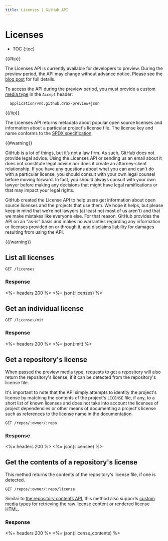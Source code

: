 ```yaml
---
title: Licenses | GitHub API
---
```


# Licenses

* TOC
{:toc}

{{#tip}}

  <a name="preview-period"></a>

  The Licenses API is currently available for developers to preview.
  During the preview period, the API may change without advance notice.
  Please see the [blog post](https://github.com/blog/1964-open-source-license-usage-on-github-com) for full details.

  To access the API during the preview period, you must provide a custom [media type](/v3/media) in the `Accept` header:

      application/vnd.github.drax-preview+json

{{/tip}}

The Licenses API returns metadata about popular open source licenses and information about a particular project's license file. The license key and name conforms to the [SPDX specification](https://spdx.org/).

{{#warning}}

GitHub is a lot of things, but it’s not a law firm. As such, GitHub does not provide legal advice. Using the Licenses API or sending us an email about it does not constitute legal advice nor does it create an attorney-client relationship. If you have any questions about what you can and can't do with a particular license, you should consult with your own legal counsel before moving forward. In fact, you should always consult with your own lawyer before making any decisions that might have legal ramifications or that may impact your legal rights.

GitHub created the License API to help users get information about open source licenses and the projects that use them. We hope it helps, but please keep in mind that we’re not lawyers (at least not most of us aren't) and that we make mistakes like everyone else. For that reason, GitHub provides the API on an “as-is” basis and makes no warranties regarding any information or licenses provided on or through it, and disclaims liability for damages resulting from using the API.

{{/warning}}

## List all licenses

    GET /licenses

### Response

<%= headers 200 %>
<%= json(:licenses)  %>

## Get an individual license

    GET /licenses/mit

### Response

<%= headers 200 %>
<%= json(:mit)  %>

## Get a repository's license

When passed the preview media type, requests to get a repository will also return the repository's license, if it can be detected from the repository's license file.

It's important to note that the API simply attempts to identity the project's license by matching the  contents of the project's `LICENSE` file, if any, to a short list of known licenses and does not take into account the licenses of project dependencies or other means of documenting a project's license such as references to the license name in the documentation.

    GET /repos/:owner/:repo

### Response

<%= headers 200 %>
<%= json(:licensee)  %>

## Get the contents of a repository's license

This method returns the contents of the repository's license file, if one is detected.

    GET /repos/:owner/:repo/license

Similar to [the repository contents API](/v3/repos/contents/#get-contents), this method also supports [custom media types](/v3/repos/contents/#custom-media-types) for retrieving the raw license content or rendered license HTML.

### Response

<%= headers 200 %>
<%= json(:license_contents)  %>
